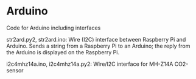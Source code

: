 # Arduino
Code for Arduino including interfaces

str2ard.py2, str2ard.ino: 
Wire (I2C) interface between Raspberry Pi and Arduino. Sends a string from a Raspberry Pi to an Arduino;
the reply from the Arduino is displayed on the Raspberry Pi.

i2c4mhz14a.ino, i2c4mhz14a.py2:
Wire/I2C interface for MH-Z14A CO2-sensor

